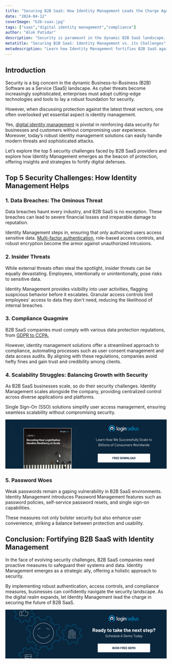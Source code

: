 ```yaml
---
title: "Securing B2B SaaS: How Identity Management Leads the Charge Against Top 5 Security Challenges"
date: "2024-04-12"
coverImage: "b2b-saas.jpg"
tags: ["saas","digital identity management","compliance"]
author: "Alok Patidar"
description: "Security is paramount in the dynamic B2B SaaS landscape. Explore how Identity Management addresses the top 5 security challenges, from data breaches to compliance, offering insights to fortify digital defenses. Discover proactive measures to safeguard systems and data, letting Identity Management lead the charge in securing the future of B2B SaaS."
metatitle: "Securing B2B SaaS: Identity Management vs. its Challenges"
metadescription: "Learn how Identity Management fortifies B2B SaaS against data breaches, insider threats, compliance hurdles, scalability issues, and password vulnerabilities."
---
```

## Introduction

Security is a big concern in the dynamic Business-to-Business (B2B) Software as a Service (SaaS) landscape. As cyber threats become increasingly sophisticated, enterprises must adopt cutting-edge technologies and tools to lay a robust foundation for security. 

However, when discussing protection against the latest threat vectors, one often overlooked yet essential aspect is identity management. 

Yes, [digital identity management](https://www.loginradius.com/blog/identity/digital-identity-management/) is pivotal in reinforcing data security for businesses and customers without compromising user experience. Moreover, today’s robust identity management solutions can easily handle modern threats and sophisticated attacks. 

Let’s explore the top 5 security challenges faced by B2B SaaS providers and explore how Identity Management emerges as the beacon of protection, offering insights and strategies to fortify digital defenses. 

## Top 5 Security Challenges: How Identity Management Helps

### 1. Data Breaches: The Ominous Threat

Data breaches haunt every industry, and B2B SaaS is no exception. These breaches can lead to severe financial losses and irreparable damage to reputation. 

Identity Management steps in, ensuring that only authorized users access sensitive data. [Multi-factor authentication](https://www.loginradius.com/multi-factor-authentication/), role-based access controls, and robust encryption become the armor against unauthorized intrusions.

### 2. Insider Threats

While external threats often steal the spotlight, insider threats can be equally devastating. Employees, intentionally or unintentionally, pose risks to sensitive data. 

Identity Management provides visibility into user activities, flagging suspicious behavior before it escalates. Granular access controls limit employees' access to data they don't need, reducing the likelihood of internal breaches.

### 3. Compliance Quagmire

B2B SaaS companies must comply with various data protection regulations, from [GDPR to CCPA. ](https://www.loginradius.com/blog/identity/ccpa-vs-gdpr-the-compliance-war/)

However, identity management solutions offer a streamlined approach to compliance, automating processes such as user consent management and data access audits. By aligning with these regulations, companies avoid hefty fines and gain trust and credibility among clients.

### 4. Scalability Struggles: Balancing Growth with Security

As B2B SaaS businesses scale, so do their security challenges. Identity Management scales alongside the company, providing centralized control across diverse applications and platforms. 

Single Sign-On (SSO) solutions simplify user access management, ensuring seamless scalability without compromising security.

[![WP-LR-resiliency](WP-LR-resiliency.png)](https://www.loginradius.com/resource/enterprise-scalability-and-performance)

### 5. Password Woes

Weak passwords remain a gaping vulnerability in B2B SaaS environments. Identity Management introduces Password Management features such as password policies, self-service password resets, and single sign-on capabilities. 

These measures not only bolster security but also enhance user convenience, striking a balance between protection and usability.

## Conclusion: Fortifying B2B SaaS with Identity Management

In the face of evolving security challenges, B2B SaaS companies need proactive measures to safeguard their systems and data. Identity Management emerges as a strategic ally, offering a holistic approach to security. 

By implementing robust authentication, access controls, and compliance measures, businesses can confidently navigate the security landscape. As the digital realm expands, let Identity Management lead the charge in securing the future of B2B SaaS.

[![book-a-demo-loginradius](../../assets/book-a-demo-loginradius.png)](https://www.loginradius.com/contact-us?utm_source=blog&utm_medium=web&utm_campaign=b2b-saas-security-management)
